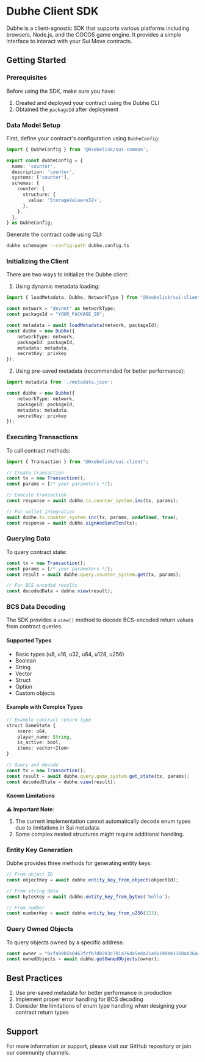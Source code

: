 # Dubhe Client SDK

Dubhe is a client-agnostic SDK that supports various platforms including browsers, Node.js, and the COCOS game engine. It provides a simple interface to interact with your Sui Move contracts.

## Getting Started

### Prerequisites

Before using the SDK, make sure you have:

1. Created and deployed your contract using the Dubhe CLI
2. Obtained the `packageId` after deployment

### Data Model Setup

First, define your contract's configuration using `DubheConfig`:

```typescript
import { DubheConfig } from '@0xobelisk/sui-common';

export const dubheConfig = {
  name: 'counter',
  description: 'counter',
  systems: ['counter'],
  schemas: {
    counter: {
      structure: {
        value: 'StorageValue<u32>',
      },
    },
  },
} as DubheConfig;
```

Generate the contract code using CLI:

```bash
dubhe schemagen --config-path dubhe.config.ts
```

### Initializing the Client

There are two ways to initialize the Dubhe client:

1. Using dynamic metadata loading:

```typescript
import { loadMetadata, Dubhe, NetworkType } from "@0xobelisk/sui-client";

const network = "devnet" as NetworkType;
const packageId = "YOUR_PACKAGE_ID";

const metadata = await loadMetadata(network, packageId);
const dubhe = new Dubhe({
    networkType: network,
    packageId: packageId,
    metadata: metadata,
    secretKey: privkey
});
```

2. Using pre-saved metadata (recommended for better performance):

```typescript
import metadata from './metadata.json';

const dubhe = new Dubhe({
    networkType: network,
    packageId: packageId,
    metadata: metadata,
    secretKey: privkey
});
```

### Executing Transactions

To call contract methods:

```typescript
import { Transaction } from "@0xobelisk/sui-client";

// Create transaction
const tx = new Transaction();
const params = [/* your parameters */];

// Execute transaction
const response = await dubhe.tx.counter_system.inc(tx, params);

// For wallet integration
await dubhe.tx.counter_system.inc(tx, params, undefined, true);
const response = await dubhe.signAndSendTxn(tx);
```

### Querying Data

To query contract state:

```typescript
const tx = new Transaction();
const params = [/* your parameters */];
const result = await dubhe.query.counter_system.get(tx, params);

// For BCS encoded results
const decodedData = dubhe.view(result);
```

### BCS Data Decoding

The SDK provides a `view()` method to decode BCS-encoded return values from contract queries.

#### Supported Types

- Basic types (u8, u16, u32, u64, u128, u256)
- Boolean
- String
- Vector
- Struct
- Option
- Custom objects

#### Example with Complex Types

```typescript
// Example contract return type
struct GameState {
    score: u64,
    player_name: String,
    is_active: bool,
    items: vector<Item>
}

// Query and decode
const tx = new Transaction();
const result = await dubhe.query.game_system.get_state(tx, params);
const decodedState = dubhe.view(result);
```

#### Known Limitations

⚠️ **Important Note**:

1. The current implementation cannot automatically decode enum types due to limitations in Sui metadata.
2. Some complex nested structures might require additional handling.

### Entity Key Generation

Dubhe provides three methods for generating entity keys:

```typescript
// From object ID
const objectKey = await dubhe.entity_key_from_object(objectId);

// From string data
const bytesKey = await dubhe.entity_key_from_bytes('hello');

// From number
const numberKey = await dubhe.entity_key_from_u256(123);
```

### Query Owned Objects

To query objects owned by a specific address:

```typescript
const owner = "0xfa99b5b0463fcfb7d0203c701a76da5eda21a96190eb1368ab36a437cc89195e";
const ownedObjects = await dubhe.getOwnedObjects(owner);
```

## Best Practices

1. Use pre-saved metadata for better performance in production
2. Implement proper error handling for BCS decoding
3. Consider the limitations of enum type handling when designing your contract return types

## Support

For more information or support, please visit our GitHub repository or join our community channels.
